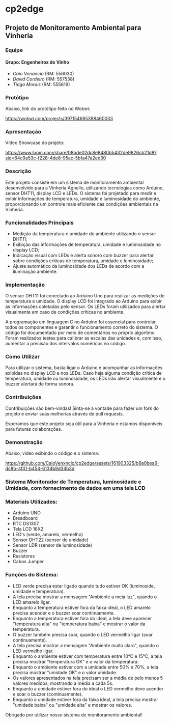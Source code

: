 # cp2edge

## Projeto de Monitoramento Ambiental para Vinheria

### Equipe

#### Grupo: Engenheiros do Vinho

- *Caio Venancio* (RM: 556030)
- *David Cordeiro* (RM: 557538)
- *Tiago Morais* (RM: 555619)

### Protótipo

Abaixo, link do protótipo feito no Wokwi:

https://wokwi.com/projects/397154685388460033

### Apresentação

Vídeo Showcase do projeto:

https://www.loom.com/share/08bde02dc8e8480bb432de9826cb21d8?sid=64c9a53c-f228-4de8-95ac-5bfa47a2ed30

### Descrição

Este projeto consiste em um sistema de monitoramento ambiental desenvolvido para a Vinheria Agnello, utilizando tecnologias como Arduino, sensor DHT11, display LCD e LEDs. O sistema foi projetado para medir e exibir informações de temperatura, umidade e luminosidade do ambiente, proporcionando um controle mais eficiente das condições ambientais na Vinheria.

### Funcionalidades Principais

- Medição da temperatura e umidade do ambiente utilizando o sensor DHT11;
- Exibição das informações de temperatura, umidade e luminosidade no display LCD;
- Indicação visual com LEDs e alerta sonoro com buzzer para alertar sobre condições críticas de temperatura, umidade e luminosidade;
- Ajuste automático da luminosidade dos LEDs de acordo com a iluminação ambiente.

### Implementação

O sensor DHT11 foi conectado ao Arduino Uno para realizar as medições de temperatura e umidade. O display LCD foi integrado ao Arduino para exibir as informações coletadas pelo sensor. Os LEDs foram utilizados para alertar visualmente em caso de condições críticas no ambiente.

A programação em linguagem C no Arduino foi essencial para controlar todos os componentes e garantir o funcionamento correto do sistema. O código foi documentado por meio de comentários no próprio algoritmo. Foram realizados testes para calibrar as escalas das unidades e, com isso, aumentar a precisão dos intervalos numéricos no código.

### Como Utilizar

Para utilizar o sistema, basta ligar o Arduino e acompanhar as informações exibidas no display LCD e nos LEDs. Caso haja alguma condição crítica de temperatura, umidade ou luminosidade, os LEDs irão alertar visualmente e o buzzer alertará de forma sonora.

### Contribuições

Contribuições são bem-vindas! Sinta-se à vontade para fazer um fork do projeto e enviar suas melhorias através de pull requests.

Esperamos que este projeto seja útil para a Vinheria e estamos disponíveis para futuras colaborações.

### Demonstração

Abaixo, vídeo exibindo o código e o sistema:

https://github.com/CaioVenxncio/cp2edge/assets/161903325/b8a0bea9-dc8b-4f41-b454-6134b9d34b3d

### Sistema Monitorador de Temperatura, luminosidade e Umidade, com fornecimento de dados em uma tela LCD

### Materiais Utilizados:

- Arduino UNO
- Breadboard
- RTC DS1307
- Tela LCD 16X2
- LED's (verde, amarelo, vermelho)
- Sensor DHT22 (sensor de umidade)
- Sensor LDR (sensor de luminosidade)
- Buzzer
- Resistores
- Cabos Jumper

### Funções do Sistema:

- LED verde precisa estar ligado quando tudo estiver OK (luminoside, umidade e temperatura).
- A tela precisa mostrar a mensagem "Ambiente a meia luz", quando o LED amarelo ligar.
- Enquanto a temperatura estiver fora da faixa ideal, o LED amarelo precisa acender e o buzzer soar continuamente. 
- Enquanto a temperatura estiver fora do ideal, a tela deve aparecer "temperatura alta" ou "temperatura baixa" e mostrar o valor da temperatura.
- O buzzer também precisa soar, quando o LED vermelho ligar (soar continuamente).
- A tela precisa mostrar a mensagem "Ambiente muito claro", quando o LED vermelho ligar.
- Enquanto o ambiente estiver com temperatura entre 10°C e 15°C, a tela precisa mostrar "temperatura OK" e o valor da temperatura.
- Enquanto o ambiente estiver com a umidade entre 50% e 70%, a tela precisa mostrar "umidade OK" e o valor umidade.
- Os valores apresentados na tela precisam ser a média de pelo menos 5 valores medidos, mostrando a média a cada 5s.
- Enquanto a umidade estiver fora do ideal o LED vermelho deve acender e soar o buzzer (continuamente).
- Enquanto a umidade estiver fora da faixa ideal, a tela precisa mostrar "umidade baixa" ou "umidade alta" e mostrar os valores.






Obrigado por utilizar nosso sistema de monitoramento ambiental!


